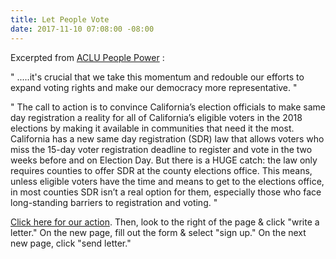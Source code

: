 ```yaml
---
title: Let People Vote
date: 2017-11-10 07:08:00 -08:00
---
```


Excerpted from [ACLU People Power](https://www.aclu.org/blog-feed/people-power) :

"  .....it's crucial that we take this momentum and redouble our efforts to expand voting rights and make our democracy more representative.  "

"  The call to action is to convince California’s election officials to make same day registration a reality for all of California’s eligible voters in the 2018 elections by making it available in communities that need it the most. California has a new same day registration (SDR) law that allows voters who miss the 15-day voter registration deadline to register and vote in the two weeks before and on Election Day. But there is a HUGE catch: the law only requires counties to offer SDR at the county elections office. This means, unless eligible voters have the time and means to get to the elections office, in most counties SDR isn’t a real option for them, especially those who face long-standing barriers to registration and voting.  "

[Click here for our action](https://vote.peoplepower.org/cms/thanks/join_lpv_homepage?state=CA.).  Then, look to the right of the page & click "write a letter."  On the new page, fill out the form & select "sign up."  On the next new page, click "send letter."



